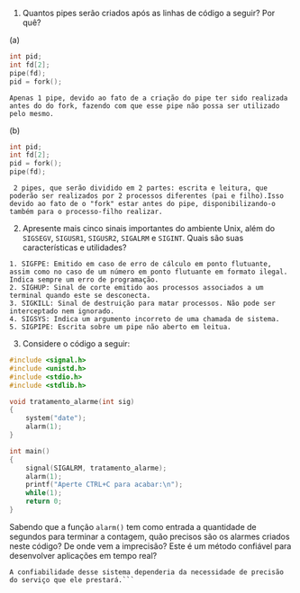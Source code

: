 1. Quantos pipes serão criados após as linhas de código a seguir? Por quê?

(a)
```C
int pid;
int fd[2];
pipe(fd);
pid = fork();
```
`Apenas 1 pipe, devido ao fato de a criação do pipe ter sido realizada antes do do fork, fazendo com que esse pipe não possa ser utilizado pelo mesmo.`

(b)
```C
int pid;
int fd[2];
pid = fork();
pipe(fd);
```

` 2 pipes, que serão dividido em 2 partes: escrita e leitura, que poderão ser realizados por 2 processos diferentes (pai e filho).Isso devido ao fato de o "fork" estar antes do pipe, disponibilizando-o também para o processo-filho realizar.`

2. Apresente mais cinco sinais importantes do ambiente Unix, além do `SIGSEGV`, `SIGUSR1`, `SIGUSR2`, `SIGALRM` e `SIGINT`. Quais são suas características e utilidades?

```
1. SIGFPE: Emitido em caso de erro de cálculo em ponto flutuante, assim como no caso de um número em ponto flutuante em formato ilegal. Indica sempre um erro de programação.
2. SIGHUP: Sinal de corte emitido aos processos associados a um terminal quando este se desconecta.
3. SIGKILL: Sinal de destruição para matar processos. Não pode ser interceptado nem ignorado.
4. SIGSYS: Indica um argumento incorreto de uma chamada de sistema. 
5. SIGPIPE: Escrita sobre um pipe não aberto em leitua.
```

3. Considere o código a seguir:

```C
#include <signal.h>
#include <unistd.h>
#include <stdio.h>
#include <stdlib.h>

void tratamento_alarme(int sig)
{
	system("date");
	alarm(1);
}

int main()
{
	signal(SIGALRM, tratamento_alarme);
	alarm(1);
	printf("Aperte CTRL+C para acabar:\n");
	while(1);
	return 0;
}
```

Sabendo que a função `alarm()` tem como entrada a quantidade de segundos para terminar a contagem, quão precisos são os alarmes criados neste código? De onde vem a imprecisão? Este é um método confiável para desenvolver aplicações em tempo real?
```A imprecisão desse código vem,principalmente, do fato de que, ainda que o chamamento e execução do alarme estejam dentro do esperado, o programa e a lógica em si já tomarão um tempo, ainda que pouco, para si, gerando um intervalo um pouco maior do que o esperado. 
A confiabilidade desse sistema dependeria da necessidade de precisão do serviço que ele prestará.```
